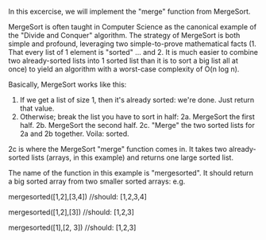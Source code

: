 In this excercise, we will implement the "merge" function from MergeSort.

MergeSort is often taught in Computer Science as the canonical example of the "Divide and Conquer" algorithm. The strategy of MergeSort is both simple and profound, leveraging two simple-to-prove mathematical facts (1. That every list of 1 element is "sorted" ... and 2. It is much easier to combine two already-sorted lists into 1 sorted list than it is to sort a big list all at once) to yield an algorithm with a worst-case complexity of O(n log n).

Basically, MergeSort works like this:

1. If we get a list of size 1, then it's already sorted: we're done. Just return that value.
2. Otherwise; break the list you have to sort in half:
   2a. MergeSort the first half.
   2b. MergeSort the second half.
   2c. "Merge" the two sorted lists for 2a and 2b together. Voila: sorted.

2c is where the MergeSort "merge" function comes in. It takes two already-sorted lists (arrays, in this example) and returns one large sorted list.

The name of the function in this example is "mergesorted". It should return a big sorted array from two smaller sorted arrays:
e.g.

mergesorted([1,2],[3,4]) //should: [1,2,3,4]

mergesorted([1,2],[3]) //should: [1,2,3]

mergesorted([1],[2, 3]) //should: [1,2,3]
